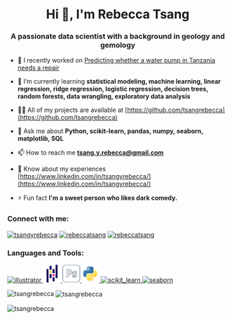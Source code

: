<h1 align="center">Hi 👋, I'm Rebecca Tsang</h1>
<h3 align="center">A passionate data scientist with a background in geology and gemology</h3>

- 🔭 I recently worked on [Predicting whether a water pump in Tanzania needs a repair](https://github.com/tsangrebecca/BloomTech/blob/5c92025b33eacb43b761b79586994aadde537288/Sprint6/Module4/JDS_SHR_224_guided_project_notes_TanzaniaWaterPumpCaseStudyConfusionMatrixPrecisionRecallClassificationThresholdsPredictedProbailities.ipynb)

- 🌱 I’m currently learning **statistical modeling, machine learning, linear regression, ridge regression, logistic regression, decision trees, random forests, data wrangling, exploratory data analysis**

- 👨‍💻 All of my projects are available at [https://github.com/tsangrebecca](https://github.com/tsangrebecca)

- 💬 Ask me about **Python, scikit-learn, pandas, numpy, seaborn, matplotlib, SQL**

- 📫 How to reach me **tsang.y.rebecca@gmail.com**

- 📄 Know about my experiences [https://www.linkedin.com/in/tsangyrebecca/](https://www.linkedin.com/in/tsangyrebecca/)

- ⚡ Fun fact **I'm a sweet person who likes dark comedy.**

<h3 align="left">Connect with me:</h3>
<p align="left">
<a href="https://linkedin.com/in/tsangyrebecca" target="blank"><img align="center" src="https://raw.githubusercontent.com/rahuldkjain/github-profile-readme-generator/master/src/images/icons/Social/linked-in-alt.svg" alt="tsangyrebecca" height="30" width="40" /></a>
<a href="https://kaggle.com/rebeccatsang" target="blank"><img align="center" src="https://raw.githubusercontent.com/rahuldkjain/github-profile-readme-generator/master/src/images/icons/Social/kaggle.svg" alt="rebeccatsang" height="30" width="40" /></a>
<a href="https://www.leetcode.com/rebeccatsang" target="blank"><img align="center" src="https://raw.githubusercontent.com/rahuldkjain/github-profile-readme-generator/master/src/images/icons/Social/leet-code.svg" alt="rebeccatsang" height="30" width="40" /></a>
</p>

<h3 align="left">Languages and Tools:</h3>
<p align="left"> <a href="https://www.adobe.com/in/products/illustrator.html" target="_blank" rel="noreferrer"> <img src="https://www.vectorlogo.zone/logos/adobe_illustrator/adobe_illustrator-icon.svg" alt="illustrator" width="40" height="40"/> </a> <a href="https://pandas.pydata.org/" target="_blank" rel="noreferrer"> <img src="https://raw.githubusercontent.com/devicons/devicon/2ae2a900d2f041da66e950e4d48052658d850630/icons/pandas/pandas-original.svg" alt="pandas" width="40" height="40"/> </a> <a href="https://www.photoshop.com/en" target="_blank" rel="noreferrer"> <img src="https://raw.githubusercontent.com/devicons/devicon/master/icons/photoshop/photoshop-line.svg" alt="photoshop" width="40" height="40"/> </a> <a href="https://www.python.org" target="_blank" rel="noreferrer"> <img src="https://raw.githubusercontent.com/devicons/devicon/master/icons/python/python-original.svg" alt="python" width="40" height="40"/> </a> <a href="https://scikit-learn.org/" target="_blank" rel="noreferrer"> <img src="https://upload.wikimedia.org/wikipedia/commons/0/05/Scikit_learn_logo_small.svg" alt="scikit_learn" width="40" height="40"/> </a> <a href="https://seaborn.pydata.org/" target="_blank" rel="noreferrer"> <img src="https://seaborn.pydata.org/_images/logo-mark-lightbg.svg" alt="seaborn" width="40" height="40"/> </a> </p>

<p><img align="left" src="https://github-readme-stats.vercel.app/api/top-langs?username=tsangrebecca&show_icons=true&locale=en&layout=compact" alt="tsangrebecca" /></p>

<p>&nbsp;<img align="center" src="https://github-readme-stats.vercel.app/api?username=tsangrebecca&show_icons=true&locale=en" alt="tsangrebecca" /></p>

<p><img align="center" src="https://github-readme-streak-stats.herokuapp.com/?user=tsangrebecca&" alt="tsangrebecca" /></p>
